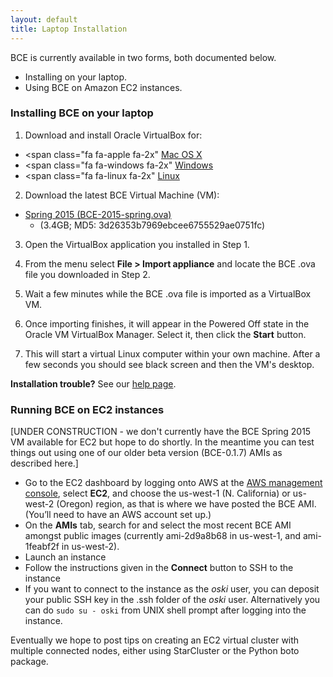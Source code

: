 ```yaml
---
layout: default
title: Laptop Installation
---
```


BCE is currently available in two forms, both documented below.

  - Installing on your laptop.
  - Using BCE on Amazon EC2 instances.

### Installing BCE on your laptop

1) Download and install Oracle VirtualBox for:

  - <span class="fa fa-apple fa-2x"<span></span> [Mac OS X](http://download.virtualbox.org/virtualbox/4.3.20/VirtualBox-4.3.20-96996-OSX.dmg)
  - <span class="fa fa-windows fa-2x"<span></span> [Windows](http://download.virtualbox.org/virtualbox/4.3.20/VirtualBox-4.3.20-96997-Win.exe)
  - <span class="fa fa-linux fa-2x"<span></span> [Linux](https://www.virtualbox.org/wiki/Linux_Downloads)

2) Download the latest BCE Virtual Machine (VM):

  - [Spring 2015 (BCE-2015-spring.ova)](https://berkeley.box.com/s/2g9x9c3q7qwhb9e4trwc) 
    - (3.4GB; MD5: 3d26353b7969ebcee6755529ae0751fc)

3) Open the VirtualBox application you installed in Step 1.

4) From the menu select **File > Import appliance** and locate the BCE .ova file you downloaded in Step 2.

5) Wait a few minutes while the BCE .ova file is imported as a VirtualBox VM.

6) Once importing finishes, it will appear in the Powered Off state in the Oracle VM VirtualBox Manager. Select it, then click the **Start** button.

7) This will start a virtual Linux computer within your own machine.
  After a few seconds you should see black screen and then the VM's
  desktop.

**Installation trouble?** See our [help page](/bce-documentation/help.html).

### Running BCE on EC2 instances

[UNDER CONSTRUCTION - we don't currently have the BCE Spring 2015 VM available for EC2 but hope to do shortly. In the meantime you can test things out using one of our older beta version (BCE-0.1.7) AMIs as described here.]

  - Go to the EC2 dashboard by logging onto AWS at the [AWS management console](https://console.aws.amazon.com/?nc2=h_m_mc), select **EC2**, and choose the us-west-1 (N. California) or us-west-2 (Oregon) region, as that is where we have posted the BCE AMI. (You’ll need to have an AWS account set up.)
  - On the **AMIs** tab, search for and select the most recent BCE AMI amongst public images (currently ami-2d9a8b68 in us-west-1, and ami-1feabf2f in us-west-2).
  - Launch an instance
  - Follow the instructions given in the **Connect** button to SSH to the instance
  - If you want to connect to the instance as the *oski* user, you can deposit your public SSH key in the .ssh folder of the *oski* user. Alternatively you can do ````sudo su - oski```` from UNIX shell prompt after logging into the instance.

Eventually we hope to post tips on creating an EC2 virtual cluster with multiple connected nodes, either using StarCluster or the Python boto package.
